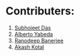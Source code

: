 # Contributers:

1. [Subhojeet Das](https://github.com/SubhojeetDas1107)
2. [Alberto Yabeda](https://github.com/AlbertoYabeda)
3. [Ranodeep Banerjee](https://github.com/ranodeepbanerjee)
4. [Akash Kotal](https://github.com/sky01green)
